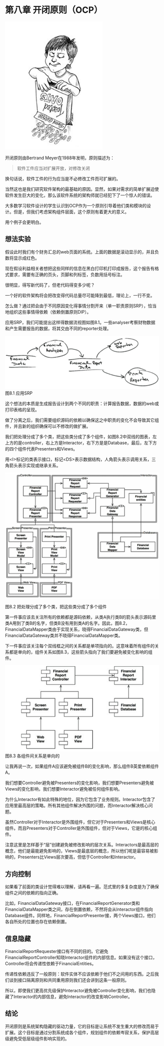 # 第八章 开闭原则（OCP）

![](/assets/8/c8.png)

开闭原则由Bertrand Meyer在1988年发明，原则描述为：

> 软件工件应当对扩展开放，对修改关闭

换句话说，软件工件的行为应当是不必修改工件而可扩展的。

当然这也是我们研究软件架构的最基础的原因。显然，如果对需求的简单扩展迫使软件发生巨大的变化，那么该软件系统的架构师就已经犯下了一个惊人的错误。

大多数学习软件设计的学生认识到OCP作为一个原则引导着他们类和模块的设计。但是，但我们考虑架构组件层面，这个原则有着更大的意义。

用个例子会更明白。

## 想法实验

假设此时我们有个财务汇总的web页面的系统。上面的数据是滚动显示的，并且负数将显示成红色。

现在假设利益相关者想把这些同样的信息在黑白打印机打印成报告，这个报告有格式要求，需要有正确的页头，页脚和列标签，负数用括号标注。

很明显，得写新代码了，但老代码得变多少呢？

一个好的软件架构将会把改变得代码总量尽可能降到最低，理论上，一行不变。

怎么做？通过把会由于不同原因变化得事情分割开来（单一职责原则SRP），恰当地组织这些事情得依赖（依赖倒置原则DIP）。

应用SRP，我们可能提出这样得数据流视图如图8.1。一些analyser考察财物数据和产生需要报告的数据，将其交由不同的reporter处理。

![](/assets/8/Figure_8.1_Applying_the_SRP.png)图8.1 应用SRP

这个想法的本质是生成报告设计到两个不同的职责：计算报告数据，数据的web或打印表格的呈现。

做了分离之后，我们需要组织源码的依赖以确保这之中职责的变化不会导致其它组件，并且新的组织确保可以不修改的做扩展。

我们把处理分成了多个类，把这些类分成了多个组件，如图8.2中双线的图表，左上方的是controller，右上方是Interactor，右下方是是Database，最后，左下方的四个组件代表Presenters和Views。

用&lt;I&gt;标记的类表示接口，标记&lt;DS&gt;表示数据结构，人角箭头表示调用关系，三角箭头表示实现或继承关系。

![](/assets/8/Figure_8.2_Partitioning_the_processes_into_classes_and_separating_the_classes_into_components.png)

图8.2 把处理分成了多个类，把这些类分成了多个组件

第一件事应该去关注所有的依赖都是源码依赖，从类A执行类B的箭头表示源码里类A用到了类B的名字，但类B没有用到类A的名字。因此，图8.2，FinancialDataMapper类由于实现关系，晓得FinancialDataGateway类，但FinancialDataGateway类并不晓得FinancialDataMapper类。

下一件事应该关注每个双线框之间的关系都是单项指向的。这意味着所有组件的关系都是单向的，组件关系如图8.3，这些箭头指向了我们要避免被变化影响的组件。

![](/assets/8/Figure_8.3_The_component_relationships_are_unidirectional.png)图8.3 各组件间关系是单向的

让我再说一次，如果组件A应该避免被组件B的变化影响，那么组件B英爱依赖组件A。

我们想要Controller避免被Presenters的变化影响，我们想要Presenters避免被Views的变化影响，我们想要Interactor避免被任何组件影响。

为什么Interactor有如此特殊的地位，因为它包含了业务规则。Interactor包含了应用里最高层的策略。所有其他组件解决外围的问题，而Interactor解决核心问题。

虽然Controller对于Interactor是外围组件，但它对于Presenters和Views是核心组件。而且Presenters对于Controller是外围组件，但对于Views，它是的核心组件。

注意这里是怎样基于“层”创建避免被修改影响的层次关系。Interactors是最高层的概念，他们是最能避免影响的，Views是最底层的概念，所以他们呢是最容易被影响的，Presenters比Views层次要高，但低于Controller和Interactor。

## 方向控制

如果看了前面的类设计觉得难以理解，请再看一遍。范式里的多复杂度是为了确保组件之间的依赖的指向正确。

比如，FinancialDataGateway接口，在FinancialReportGenerator类和FinancialDataMapper类之间，存在倒置依赖，不然将会从Interactor组件指向Database组件。同样地，FinancialReportPresenter接，两个Views接口，他们各自所处的位置也存在依赖倒置。

## 信息隐藏

FinancialReportRequester接口有不同的目的。它避免FinancialReportController知晓Interactor组件的内部信息。如果没有这个接口，Controller将会传递性依赖于FinancialEntities。

传递性依赖违反了一般原则：软件实体不应该依赖于他们不之间用的东西。之后我们谈到接口隔离原则和共同重用原则我们还会讲到这条一般原则。

所以，即使我们更高优先级保护Interactor避免被Controller变化影响，我们也隐藏了Interactor的内部信息，避免Interactor的改变影响Controller。

## 结论

开闭原则是系统架构隐藏的驱动力量，它的目标是让系统不发生重大的修改而易于扩展。这个目标是通过分割系统成各个组件，规划组件的依赖岑寂关系，保护高层级避免受低层级组件影响实现的。

